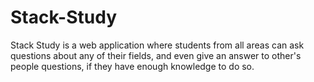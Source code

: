 # Stack-Study
Stack Study is a web application where students from all areas can ask questions about any of their fields, and even  give an answer to other's people questions, if they have enough knowledge to do so.
